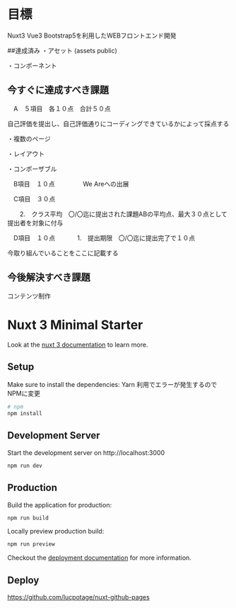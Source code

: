 # 目標

Nuxt3 Vue3 Bootstrap5を利用したWEBフロントエンド開発

##達成済み
・アセット (assets public)

・コンポーネント
## 今すぐに達成すべき課題

　A　５項目　各１０点　合計５０点

自己評価を提出し、自己評価通りにコーディングできているかによって採点する

・複数のページ



・レイアウト



・コンポーザブル


　B項目　１０点
　　
　　We Areへの出展


　C項目　３０点

　　2.　クラス平均　〇/〇迄に提出された課題ABの平均点、最大３０点として提出者を対象に付与


　D項目　１０点
　
　　1.　提出期限　〇/〇迄に提出完了で１０点

今取り組んでいることをここに記載する

## 今後解決すべき課題

コンテンツ制作
# Nuxt 3 Minimal Starter

Look at the [nuxt 3 documentation](https://v3.nuxtjs.org) to learn more.

## Setup

Make sure to install the dependencies:
Yarn 利用でエラーが発生するのでNPMに変更

```bash
# npm
npm install

```

## Development Server

Start the development server on http://localhost:3000

```bash
npm run dev
```

## Production

Build the application for production:

```bash
npm run build
```

Locally preview production build:

```bash
npm run preview
```

Checkout the [deployment documentation](https://v3.nuxtjs.org/guide/deploy/presets) for more information.

## Deploy

<https://github.com/lucpotage/nuxt-github-pages>

